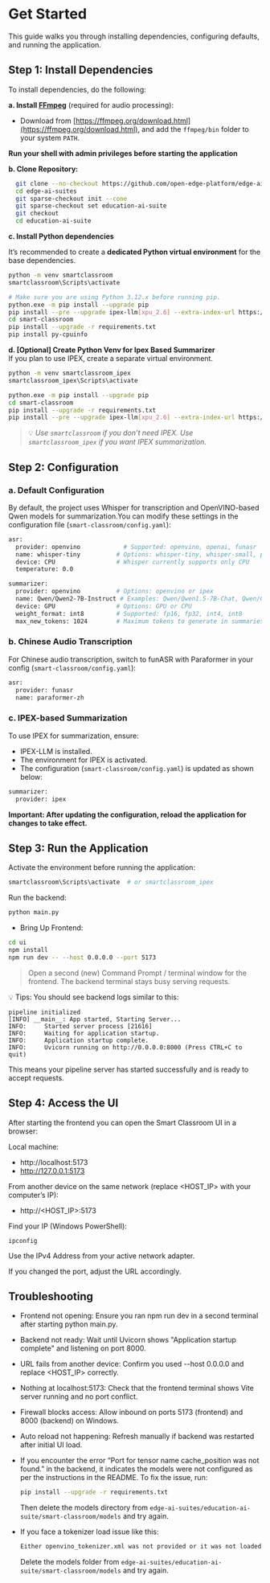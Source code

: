 # Get Started

This guide walks you through installing dependencies, configuring defaults, and running the application.

## Step 1: Install Dependencies

To install dependencies, do the following:

**a. Install [FFmpeg](https://ffmpeg.org/download.html)** (required for audio processing):

- Download from [https://ffmpeg.org/download.html](https://ffmpeg.org/download.html), and add the `ffmpeg/bin` folder to your system `PATH`.

**Run your shell with admin privileges before starting the application**

**b. Clone Repository:**

```bash
  git clone --no-checkout https://github.com/open-edge-platform/edge-ai-suites.git
  cd edge-ai-suites
  git sparse-checkout init --cone
  git sparse-checkout set education-ai-suite
  git checkout
  cd education-ai-suite
```

**c. Install Python dependencies**

It’s recommended to create a **dedicated Python virtual environment** for the base dependencies.

```bash
python -m venv smartclassroom
smartclassroom\Scripts\activate

# Make sure you are using Python 3.12.x before running pip.
python.exe -m pip install --upgrade pip
pip install --pre --upgrade ipex-llm[xpu_2.6] --extra-index-url https://download.pytorch.org/whl/xpu
cd smart-classroom
pip install --upgrade -r requirements.txt
pip install py-cpuinfo
```


**d. [Optional] Create Python Venv for Ipex Based Summarizer**  
If you plan to use IPEX, create a separate virtual environment.

```bash
python -m venv smartclassroom_ipex
smartclassroom_ipex\Scripts\activate

python.exe -m pip install --upgrade pip
cd smart-classroom
pip install --upgrade -r requirements.txt
pip install --pre --upgrade ipex-llm[xpu_2.6] --extra-index-url https://download.pytorch.org/whl/xpu
```
> 💡 *Use `smartclassroom` if you don’t need IPEX. Use `smartclassroom_ipex` if you want IPEX summarization.*

## Step 2: Configuration

### a. Default Configuration  
  
By default, the project uses Whisper for transcription and OpenVINO-based Qwen models for summarization.You can modify these settings in the configuration file (`smart-classroom/config.yaml`):

```bash
asr:
  provider: openvino            # Supported: openvino, openai, funasr
  name: whisper-tiny          # Options: whisper-tiny, whisper-small, paraformer-zh etc.
  device: CPU                 # Whisper currently supports only CPU
  temperature: 0.0

summarizer:
  provider: openvino          # Options: openvino or ipex
  name: Qwen/Qwen2-7B-Instruct # Examples: Qwen/Qwen1.5-7B-Chat, Qwen/Qwen2-7B-Instruct, Qwen/Qwen2.5-7B-Instruct
  device: GPU                 # Options: GPU or CPU
  weight_format: int8         # Supported: fp16, fp32, int4, int8
  max_new_tokens: 1024        # Maximum tokens to generate in summaries
```
### b. Chinese Audio Transcription  

For Chinese audio transcription, switch to funASR with Paraformer in your config (`smart-classroom/config.yaml`):
```bash
asr:
  provider: funasr
  name: paraformer-zh
```

### c. IPEX-based Summarization

To use IPEX for summarization, ensure:
- IPEX-LLM is installed.
- The environment for IPEX is activated.
- The configuration (`smart-classroom/config.yaml`) is updated as shown below:

```bash
summarizer:
  provider: ipex
```

**Important: After updating the configuration, reload the application for changes to take effect.**

## Step 3: Run the Application

Activate the environment before running the application:

```bash
smartclassroom\Scripts\activate  # or smartclassroom_ipex
```
Run the backend:
```bash
python main.py
```

- Bring Up Frontend:
```bash
cd ui
npm install
npm run dev -- --host 0.0.0.0 --port 5173
```

>  Open a second (new) Command Prompt / terminal window for the frontend. The backend terminal stays busy serving requests.

💡 Tips: You should see backend logs similar to this:

```
pipeline initialized
[INFO] __main__: App started, Starting Server...
INFO:     Started server process [21616]
INFO:     Waiting for application startup.
INFO:     Application startup complete.
INFO:     Uvicorn running on http://0.0.0.0:8000 (Press CTRL+C to quit)
```

This means your pipeline server has started successfully and is ready to accept requests.

## Step 4: Access the UI

After starting the frontend you can open the Smart Classroom UI in a browser:

Local machine:
- http://localhost:5173
- http://127.0.0.1:5173

From another device on the same network (replace <HOST_IP> with your computer’s IP):
- http://<HOST_IP>:5173

Find your IP (Windows PowerShell):
```
ipconfig
```
Use the IPv4 Address from your active network adapter.

If you changed the port, adjust the URL accordingly.

## Troubleshooting

- Frontend not opening: Ensure you ran npm run dev in a second terminal after starting python main.py.
- Backend not ready: Wait until Uvicorn shows "Application startup complete" and listening on port 8000.
- URL fails from another device: Confirm you used --host 0.0.0.0 and replace <HOST_IP> correctly.
- Nothing at localhost:5173: Check that the frontend terminal shows Vite server running and no port conflict.
- Firewall blocks access: Allow inbound on ports 5173 (frontend) and 8000 (backend) on Windows.
- Auto reload not happening: Refresh manually if backend was restarted after initial UI load.
- If you encounter the error “Port for tensor name cache_position was not found.” in the backend, it indicates the models were not configured as per the instructions in the README. To fix the issue, run:

  ```bash
  pip install --upgrade -r requirements.txt
  ```

  Then delete the models directory from `edge-ai-suites/education-ai-suite/smart-classroom/models` and try again.
- If you face a tokenizer load issue like this:

  ``` bash
  Either openvino_tokenizer.xml was not provided or it was not loaded correctly. Tokenizer::encode is not available
  ```
  
  Delete the models folder from `edge-ai-suites/education-ai-suite/smart-classroom/models` and try again.
